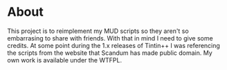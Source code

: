 About
=====
This project is to reimplement my MUD scripts so they aren't so embarrasing to
share with friends. With that in mind I need to give some credits. At some
point during the 1.x releases of Tintin++ I was referencing the scripts from
the website that Scandum has made public domain. My own work is available under
the WTFPL.


